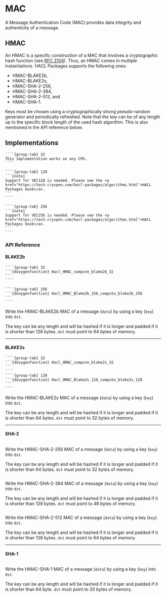 # MAC

A Message Authentication Code (MAC) provides data integrity and authenticity of a message.

## HMAC

An HMAC is a specific construction of a MAC that involves a cryptographic hash function (see [RFC 2104]).
Thus, an HMAC comes in multiple instantiations.
HACL Packages supports the following ones:

* HMAC-BLAKE2b,
* HMAC-BLAKE2s,
* HMAC-SHA-2-256,
* HMAC-SHA-2-384,
* HMAC-SHA-2-512, and
* HMAC-SHA-1.

Keys must be chosen using a cryptographically strong pseudo-random generator and periodically refreshed.
Note that the key can be of any length up to the specific block length of the used hash algorithm.
This is also mentioned in the API reference below.

## Implementations

`````{tabs}
````{group-tab} 32
This implementation works on any CPU.
````

````{group-tab} 128
```{note}
Support for VEC128 is needed. Please see the <a href="https://tech.cryspen.com/hacl-packages/algorithms.html">HACL Packages book</a>.
```
````

````{group-tab} 256
```{note}
Support for VEC256 is needed. Please see the <a href="https://tech.cryspen.com/hacl-packages/algorithms.html">HACL Packages book</a>.
```
````
`````

### API Reference

#### BLAKE2b

`````{tabs}
````{group-tab} 32
```{doxygenfunction} Hacl_HMAC_compute_blake2b_32
```
````

````{group-tab} 256
```{doxygenfunction} Hacl_HMAC_Blake2b_256_compute_blake2b_256
```
````
`````

Write the HMAC-BLAKE2b MAC of a message (`data`) by using a key (`key`) into `dst`.

The key can be any length and will be hashed if it is longer and padded if it is shorter than 128 bytes.
`dst` must point to 64 bytes of memory.

--------------------------------------------------------------------------------

#### BLAKE2s

`````{tabs}
````{group-tab} 32
```{doxygenfunction} Hacl_HMAC_compute_blake2s_32
```
````
````{group-tab} 128
```{doxygenfunction} Hacl_HMAC_Blake2s_128_compute_blake2s_128
```
````
`````

Write the HMAC-BLAKE2s MAC of a message (`data`) by using a key (`key`) into `dst`.

The key can be any length and will be hashed if it is longer and padded if it is shorter than 64 bytes.
`dst` must point to 32 bytes of memory.

--------------------------------------------------------------------------------

#### SHA-2

```{doxygenfunction} Hacl_HMAC_compute_sha2_256
```

Write the HMAC-SHA-2-256 MAC of a message (`data`) by using a key (`key`) into `dst`.

The key can be any length and will be hashed if it is longer and padded if it is shorter than 64 bytes.
`dst` must point to 32 bytes of memory.

```{doxygenfunction} Hacl_HMAC_compute_sha2_384
```

Write the HMAC-SHA-2-384 MAC of a message (`data`) by using a key (`key`) into `dst`.

The key can be any length and will be hashed if it is longer and padded if it is shorter than 128 bytes.
`dst` must point to 48 bytes of memory.

```{doxygenfunction} Hacl_HMAC_compute_sha2_512
```

Write the HMAC-SHA-2-512 MAC of a message (`data`) by using a key (`key`) into `dst`.

The key can be any length and will be hashed if it is longer and padded if it is shorter than 128 bytes.
`dst` must point to 64 bytes of memory.

--------------------------------------------------------------------------------

#### SHA-1

```{doxygenfunction} Hacl_HMAC_legacy_compute_sha1
```

Write the HMAC-SHA-1 MAC of a message (`data`) by using a key (`key`) into `dst`.

The key can be any length and will be hashed if it is longer and padded if it is shorter than 64 byte.
`dst` must point to 20 bytes of memory.

[rfc 2104]: https://www.ietf.org/rfc/rfc2104.txt
